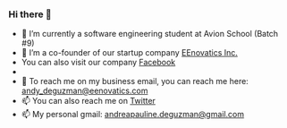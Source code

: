 ### Hi there 👋

- 🔭 I’m currently a software engineering student at Avion School (Batch #9)
- 🌱 I’m a co-founder of our startup company [EEnovatics Inc.](eenovatics.com)
-    You can also visit our company [Facebook](https://www.facebook.com/EEnovatics)
-     
- 💬 To reach me on my business email, you can reach me here: andy_deguzman@eenovatics.com
- 📫 You can also reach me on  [Twitter](https://twitter.com/itsmumbleee)
- 📫 My personal gmail: andreapauline.deguzman@gmail.com

